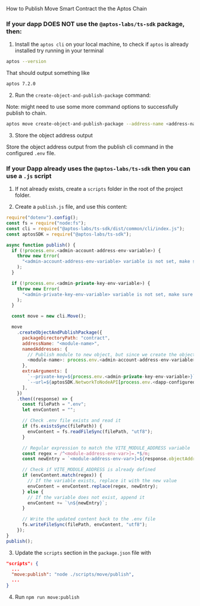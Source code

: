 How to Publish Move Smart Contract the the Aptos Chain

### If your dapp DOES NOT use the `@aptos-labs/ts-sdk` package, then:

1. Install the `aptos cli` on your local machine, to check if `aptos` is already installed try running in your terminal

```bash
aptos --version
```

That should output something like

```bash
aptos 7.2.0
```

2. Run the `create-object-and-publish-package` command:

Note: might need to use some more command options to successfully publish to chain.

```bash
aptos move create-object-and-publish-package --address-name <address-name-from-move.toml-file> --named-addresses <address-name-from-move.toml-file>=<account-address-hex-string> --assume-yes
```

3. Store the object address output

Store the object address output from the publish cli command in the configured `.env` file.

### If your Dapp already uses the `@aptos-labs/ts-sdk` then you can use a `.js` script

1. If not already exists, create a `scripts` folder in the root of the project folder.

2. Create a `publish.js` file, and use this content:

```js
require("dotenv").config();
const fs = require("node:fs");
const cli = require("@aptos-labs/ts-sdk/dist/common/cli/index.js");
const aptosSDK = require("@aptos-labs/ts-sdk");

async function publish() {
  if (!process.env.<admin-account-address-env-variable>) {
    throw new Error(
      "<admin-account-address-env-variable> variable is not set, make sure you have set the publisher account address"
    );
  }

  if (!process.env.<admin-private-key-env-variable>) {
    throw new Error(
      "<admin-private-key-env-variable> variable is not set, make sure you have set the publisher account private key"
    );
  }

  const move = new cli.Move();

  move
    .createObjectAndPublishPackage({
      packageDirectoryPath: "contract",
      addressName: "<module-name>",
      namedAddresses: {
        // Publish module to new object, but since we create the object on the fly, we fill in the publisher's account address here
        <module-name>: process.env.<admin-account-address-env-variable>,
      },
      extraArguments: [
        `--private-key=${process.env.<admin-private-key-env-variable>}`,
        `--url=${aptosSDK.NetworkToNodeAPI[process.env.<dapp-configured-network-env-variable>]}`,
      ],
    })
    .then((response) => {
      const filePath = ".env";
      let envContent = "";

      // Check .env file exists and read it
      if (fs.existsSync(filePath)) {
        envContent = fs.readFileSync(filePath, "utf8");
      }

      // Regular expression to match the VITE_MODULE_ADDRESS variable
      const regex = /^<module-address-env-var>]=.*$/m;
      const newEntry = `<module-address-env-var>]=${response.objectAddress}`;

      // Check if VITE_MODULE_ADDRESS is already defined
      if (envContent.match(regex)) {
        // If the variable exists, replace it with the new value
        envContent = envContent.replace(regex, newEntry);
      } else {
        // If the variable does not exist, append it
        envContent += `\n${newEntry}`;
      }

      // Write the updated content back to the .env file
      fs.writeFileSync(filePath, envContent, "utf8");
    });
}
publish();
```

3. Update the `scripts` section in the `package.json` file with

```json
"scripts": {
  ...
  "move:publish": "node ./scripts/move/publish",
  ...
}
```

4. Run `npm run move:publish`
